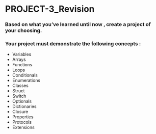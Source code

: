 # PROJECT-3_Revision

### Based on what you’ve learned until now , create a project of your choosing.
### Your project must demonstrate the following concepts : 
- Variables
- Arrays
- Functions
- Loops
- Conditionals
- Enumerations
- Classes
- Struct
- Switch
- Optionals
- Dictionaries
- Closure
- Properties
- Protocols
- Extensions
